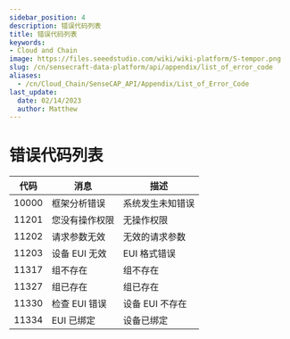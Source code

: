 ```yaml
---
sidebar_position: 4
description: 错误代码列表
title: 错误代码列表
keywords:
- Cloud and Chain
image: https://files.seeedstudio.com/wiki/wiki-platform/S-tempor.png        
slug: /cn/sensecraft-data-platform/api/appendix/list_of_error_code
aliases:
  - /cn/Cloud_Chain/SenseCAP_API/Appendix/List_of_Error_Code
last_update:
  date: 02/14/2023
  author: Matthew
---
```


<div class="post-header">
<h1>错误代码列表</h1>
</div>
<div class="post-content">
<div id="toc"></div>
<table>
<thead>
<tr>
<th>代码</th>
<th>消息</th>
<th>描述</th>
</tr>
</thead>
<tbody>
<tr>
<td>10000</td>
<td>框架分析错误</td>
<td>系统发生未知错误</td>
</tr>
<tr>
<td>11201</td>
<td>您没有操作权限</td>
<td>无操作权限</td>
</tr>
<tr>
<td>11202</td>
<td>请求参数无效</td>
<td>无效的请求参数</td>
</tr>
<tr>
<td>11203</td>
<td>设备 EUI 无效</td>
<td>EUI 格式错误</td>
</tr>
<tr>
<td>11317</td>
<td>组不存在</td>
<td>组不存在</td>
</tr>
<tr>
<td>11327</td>
<td>组已存在</td>
<td>组已存在</td>
</tr>
<tr>
<td>11330</td>
<td>检查 EUI 错误</td>
<td>设备 EUI 不存在</td>
</tr>
<tr>
<td>11334</td>
<td>EUI 已绑定</td>
<td>设备已绑定</td>
</tr>
</tbody>
</table>
</div>